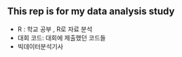 ## This rep is for my data analysis study 

- R : 학교 공부 , R로 자료 분석 
- 대회 코드: 대회에 제출했던 코드들
- 빅데이터분석기사